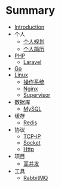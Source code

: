 # Summary

* [Introduction](README.md)
* 个人
  * [个人规划](me/plan.md)
  * [个人简历](me/resume.md)
* [PHP](php/php.md)
  * [Laravel](php/laravel.md)
* [Go](go/go.md)
* [Linux](linux/linux.md)
  * [操作系统](linux/system.md)
  * [Nginx](linux/nginx.md)
  * [Supervisor](linux/supervisor.md)
* 数据库
  * [MySQL](sql/mysql.md)
* 缓存
  * [Redis](cache/Redis.md)
* 协议
  * [TCP-IP](agreement/TCP-IP.md)
  * [Socket](agreement/Socket.md)
  * [Http](agreement/Http.md)
* 项目
  * [高并发](project/High_Concurrence.md)
* 工具
  * [RabbitMQ](tool/RabbitMQ.md)